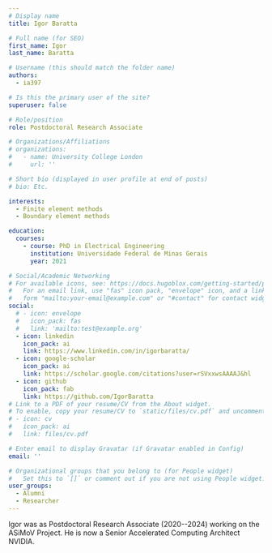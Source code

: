 ```yaml
---
# Display name
title: Igor Baratta

# Full name (for SEO)
first_name: Igor
last_name: Baratta

# Username (this should match the folder name)
authors:
  - ia397

# Is this the primary user of the site?
superuser: false

# Role/position
role: Postdoctoral Research Associate

# Organizations/Affiliations
# organizations:
#   - name: University College London
#     url: ''

# Short bio (displayed in user profile at end of posts)
# bio: Etc.

interests:
  - Finite element methods
  - Boundary element methods

education:
  courses:
    - course: PhD in Electrical Engineering
      institution: Universidade Federal de Minas Gerais
      year: 2021

# Social/Academic Networking
# For available icons, see: https://docs.hugoblox.com/getting-started/page-builder/#icons
#   For an email link, use "fas" icon pack, "envelope" icon, and a link in the
#   form "mailto:your-email@example.com" or "#contact" for contact widget.
social:
  # - icon: envelope
  #   icon_pack: fas
  #   link: 'mailto:test@example.org'
  - icon: linkedin
    icon_pack: ai
    link: https://www.linkedin.com/in/igorbaratta/
  - icon: google-scholar
    icon_pack: ai
    link: https://scholar.google.com/citations?user=rSVxxwsAAAAJ&hl
  - icon: github
    icon_pack: fab
    link: https://github.com/IgorBaratta
# Link to a PDF of your resume/CV from the About widget.
# To enable, copy your resume/CV to `static/files/cv.pdf` and uncomment the lines below.
# - icon: cv
#   icon_pack: ai
#   link: files/cv.pdf

# Enter email to display Gravatar (if Gravatar enabled in Config)
email: ''

# Organizational groups that you belong to (for People widget)
#   Set this to `[]` or comment out if you are not using People widget.
user_groups:
  - Alumni
  - Researcher
---
```


Igor was as Postdoctoral Research Associate (2020--2024) working on the
ASiMoV Project. He is now a Senior Accelerated Computing Architect
NVIDIA.